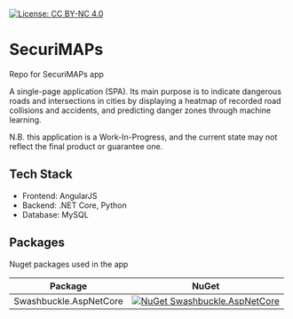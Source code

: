 [![License: CC BY-NC 4.0](https://img.shields.io/badge/License-CC%20BY--NC%204.0-lightgrey.svg)](https://creativecommons.org/licenses/by-nc/4.0/)

# SecuriMAPs
Repo for SecuriMAPs app

A single-page application (SPA). Its main purpose is to indicate dangerous roads and intersections in cities by displaying a heatmap of recorded road collisions and accidents, and predicting danger zones through machine learning.

N.B. this application is a Work-In-Progress, and the current state may not reflect the final product or guarantee one.

## Tech Stack
- Frontend: AngularJS
- Backend: .NET Core, Python
- Database: MySQL

## Packages

Nuget packages used in the app

| Package                          | NuGet           |
| ---------------------------------|:---------------:|
| Swashbuckle.AspNetCore           | [![NuGet Swashbuckle.AspNetCore](https://img.shields.io/nuget/v/Swashbuckle.AspNetCore.svg?style=flat)](https://www.nuget.org/packages/swashbuckle.aspnetcore/) |